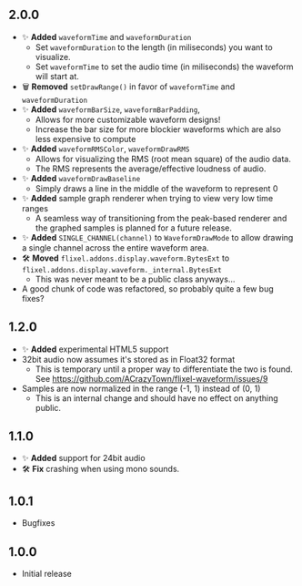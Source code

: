 ## 2.0.0
- ✨ **Added** `waveformTime` and `waveformDuration`
    - Set `waveformDuration` to the length (in miliseconds) you want to visualize.
    - Set `waveformTime` to set the audio time (in miliseconds) the waveform will start at.
- 🗑️ **Removed** `setDrawRange()` in favor of `waveformTime` and `waveformDuration`
- ✨ **Added** `waveformBarSize`, `waveformBarPadding`,
    - Allows for more customizable waveform designs!
    - Increase the bar size for more blockier waveforms which are also less expensive to compute
- ✨ **Added** `waveformRMSColor`, `waveformDrawRMS`
    - Allows for visualizing the RMS (root mean square) of the audio data.
    - The RMS represents the average/effective loudness of audio.
- ✨ **Added** `waveformDrawBaseline`
    - Simply draws a line in the middle of the waveform to represent 0
- ✨ **Added** sample graph renderer when trying to view very low time ranges
    - A seamless way of transitioning from the peak-based renderer and the graphed samples is planned for a future release.
- ✨ **Added** `SINGLE_CHANNEL(channel)` to `WaveformDrawMode` to allow drawing a single channel across the entire waveform area.
- 🛠️ **Moved** `flixel.addons.display.waveform.BytesExt` to `flixel.addons.display.waveform._internal.BytesExt`
    - This was never meant to be a public class anyways...
- A good chunk of code was refactored, so probably quite a few bug fixes?

## 1.2.0
- ✨ **Added** experimental HTML5 support
- 32bit audio now assumes it's stored as in Float32 format
    - This is temporary until a proper way to differentiate the two is found. See https://github.com/ACrazyTown/flixel-waveform/issues/9
- Samples are now normalized in the range (-1, 1) instead of (0, 1)
    - This is an internal change and should have no effect on anything public.

## 1.1.0
- ✨ **Added** support for 24bit audio
- 🛠️ **Fix** crashing when using mono sounds.

## 1.0.1
- Bugfixes

## 1.0.0
- Initial release
